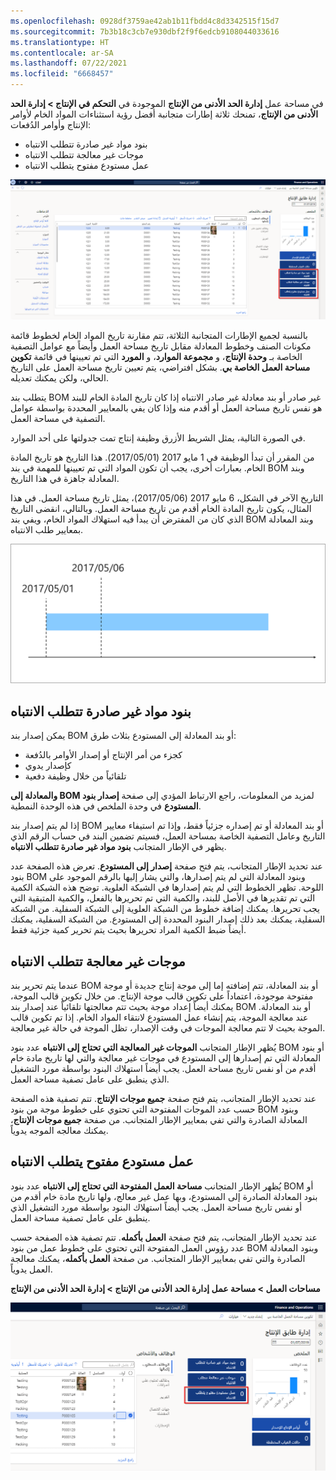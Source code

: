 ```yaml
---
ms.openlocfilehash: 0928df3759ae42ab1b11fbdd4c8d3342515f15d7
ms.sourcegitcommit: 7b3b18c3cb7e930dbf2f9f6edcb9108044033616
ms.translationtype: HT
ms.contentlocale: ar-SA
ms.lasthandoff: 07/22/2021
ms.locfileid: "6668457"
---
```

في مساحة عمل **إدارة الحد الأدنى من الإنتاج** الموجودة في **التحكم في الإنتاج > إدارة الحد الأدنى من الإنتاج**، تمنحك ثلاثة إطارات متجانبة أفضل رؤية استثناءات المواد الخام لأوامر الإنتاج وأوامر الدُفعات:

-   بنود مواد غير صادرة تتطلب الانتباه
-   موجات غير معالجة تتطلب الانتباه
-   عمل مستودع مفتوح يتطلب الانتباه

[![لقطة شاشة لمساحة عمل ‬‏‫إدارة الحد الأدنى من الإنتاج.](../media/production-floor-mgmt.png)](../media/production-floor-mgmt.png#lightbox) 

بالنسبة لجميع الإطارات المتجانبة الثلاثة، تتم مقارنة تاريخ المواد الخام لخطوط قائمة مكونات الصنف وخطوط المعادلة مقابل تاريخ مساحة العمل وأيضاً مع عوامل التصفية الخاصة بـ **وحدة الإنتاج**، و **مجموعة الموارد**، و **المورد** التي تم تعيينها في قائمة **تكوين مساحة العمل الخاصة بي**. بشكل افتراضي، يتم تعيين تاريخ مساحة العمل على التاريخ الحالي، ولكن يمكنك تعديله.

يتطلب بند BOM غير صادر أو بند معادلة غير صادر الانتباه إذا كان تاريخ المادة الخام للبند هو نفس تاريخ مساحة العمل أو أقدم منه وإذا كان يفي بالمعايير المحددة بواسطة عوامل التصفية في مساحة العمل.

في الصورة التالية، يمثل الشريط الأزرق وظيفة إنتاج تمت جدولتها على أحد الموارد.

من المقرر أن تبدأ الوظيفة في 1 مايو 2017 (2017/05/01). هذا التاريخ هو تاريخ المادة الخام. بعبارات أخرى، يجب أن تكون المواد التي تم تعيينها للمهمة في بند BOM وبند المعادلة جاهزة في هذا التاريخ.

التاريخ الآخر في الشكل، 6 مايو 2017 (2017/05/06)، يمثل تاريخ مساحة العمل. في هذا المثال، يكون تاريخ المادة الخام أقدم من تاريخ مساحة العمل. وبالتالي، انقضى التاريخ الذي كان من المفترض أن يبدأ فيه استهلاك المواد الخام، ويفي بند BOM وبند المعادلة بمعايير طلب الانتباه.

![مثال لوظيفة إنتاج حيث يكون تاريخ المادة الخام أقدم من تاريخ مساحة العمل.](../media/example-production-job.png) 

## <a name="unreleased-material-lines-needing-attention"></a>بنود مواد غير صادرة تتطلب الانتباه

يمكن إصدار بند BOM أو بند المعادلة إلى المستودع بثلاث طرق:

-   كجزء من أمر الإنتاج أو إصدار الأوامر بالدُفعة
-   كإصدار يدوي
-   تلقائياً من خلال وظيفة دفعية

لمزيد من المعلومات، راجع الارتباط المؤدي إلى صفحة **‏‫إصدار بنود BOM والمعادلة إلى المستودع‬** في وحدة الملخص في هذه الوحدة النمطية.

إذا لم يتم إصدار بند BOM أو بند المعادلة أو تم إصداره جزئياً فقط، وإذا تم استيفاء معايير التاريخ وعامل التصفية الخاصة بمساحة العمل، فسيتم تضمين البند في حساب الرقم الذي يظهر في الإطار المتجانب‬ **‏‫بنود مواد غير صادرة تتطلب الانتباه‬**.

عند تحديد الإطار المتجانب، يتم فتح صفحة **إصدار إلى المستودع**.
تعرض هذه الصفحة عدد بنود BOM وبنود المعادلة التي لم يتم إصدارها، والتي يشار إليها بالرقم الموجود على اللوحة. تظهر الخطوط التي لم يتم إصدارها في الشبكة العلوية. توضح هذه الشبكة الكمية التي تم تقديرها في الأصل للبند، والكمية التي تم تحريرها بالفعل، والكمية المتبقية التي يجب تحريرها. يمكنك إضافة خطوط من الشبكة العلوية إلى الشبكة السفلية. من الشبكة السفلية، يمكنك بعد ذلك إصدار البنود المحددة إلى المستودع. من الشبكة السفلية، يمكنك أيضاً ضبط الكمية المراد تحريرها بحيث يتم تحرير كمية جزئية فقط.

## <a name="unprocessed-waves-needing-attention"></a>موجات غير معالجة تتطلب الانتباه

عندما يتم تحرير بند BOM أو بند المعادلة، تتم إضافته إما إلى موجة إنتاج جديدة أو موجة مفتوحة موجودة، اعتماداً على تكوين قالب موجة الإنتاج. من خلال تكوين قالب الموجة، يمكنك أيضاً إعداد موجة بحيث تتم معالجتها تلقائياً عند إصدار بند BOM أو بند المعادلة. عند معالجة الموجة، يتم إنشاء عمل المستودع لانتقاء المواد الخام. إذا تم تكوين قالب الموجة بحيث لا تتم معالجة الموجات في وقت الإصدار، تظل الموجة في حالة غير معالجة.

يُظهر الإطار المتجانب **الموجات غير المعالجة التي تحتاج إلى الانتباه** عدد بنود BOM أو بنود المعادلة التي تم إصدارها إلى المستودع في موجات غير معالجة والتي لها تاريخ مادة خام أقدم من أو نفس تاريخ مساحة العمل. يجب أيضاً استهلاك البنود بواسطة مورد التشغيل الذي ينطبق على عامل تصفية مساحة العمل.

عند تحديد الإطار المتجانب، يتم فتح صفحة **جميع موجات الإنتاج**.
تتم تصفية هذه الصفحة حسب عدد الموجات المفتوحة التي تحتوي على خطوط موجة من بنود BOM وبنود المعادلة الصادرة والتي تفي بمعايير الإطار المتجانب. من صفحة **جميع موجات الإنتاج**، يمكنك معالجه الموجه يدوياً.

## <a name="open-warehouse-work-needing-attention"></a>عمل مستودع مفتوح يتطلب الانتباه

يُظهر الإطار المتجانب **مساحة العمل المفتوحة التي تحتاج إلى الانتباه** عدد بنود BOM أو بنود المعادلة الصادرة إلى المستودع، وبها عمل غير معالج، ولها تاريخ مادة خام أقدم من أو نفس تاريخ مساحة العمل. يجب أيضاً استهلاك البنود بواسطة مورد التشغيل الذي ينطبق على عامل تصفية مساحة العمل.

عند تحديد الإطار المتجانب، يتم فتح صفحة **العمل بأكمله**. تتم تصفية هذه الصفحة حسب عدد رؤوس العمل المفتوحة التي تحتوي على خطوط عمل من بنود BOM وبنود المعادلة الصادرة والتي تفي بمعايير الإطار المتجانب. من صفحة **العمل بأكمله**، يمكنك معالجة العمل يدوياً.

**مساحات العمل > مساحة عمل ‬‏‫إدارة الحد الأدنى من الإنتاج > إدارة الحد الأدنى من الإنتاج**

![لقطة شاشة لمساحة عمل إدارة الحد الأدنى من الإنتاج مع تمييز الأصناف المفتوحة.](../media/open-warehouse-work.png) 